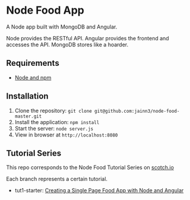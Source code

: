 # Node Food App

A Node app built with MongoDB and Angular.

Node provides the RESTful API. Angular provides the frontend and accesses the API. MongoDB stores like a hoarder.

## Requirements

- [Node and npm](http://nodejs.org)

## Installation

1. Clone the repository: `git clone git@github.com:jainn3/node-food-master.git`
2. Install the application: `npm install`
3. Start the server: `node server.js`
4. View in browser at `http://localhost:8080`

## Tutorial Series

This repo corresponds to the Node Food Tutorial Series on [scotch.io](http://scotch.io)

Each branch represents a certain tutorial.
- tut1-starter: [Creating a Single Page Food App with Node and Angular](http://scotch.io/tutorials/javascript/creating-a-single-page-todo-app-with-node-and-angular)

